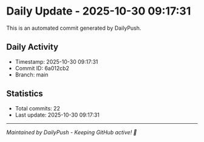 # Daily Update - 2025-10-30 09:17:31

This is an automated commit generated by DailyPush.

## Daily Activity
- Timestamp: 2025-10-30 09:17:31
- Commit ID: 6a012cb2
- Branch: main

## Statistics
- Total commits: 22
- Last update: 2025-10-30 09:17:31

---
*Maintained by DailyPush - Keeping GitHub active! 🚀*
